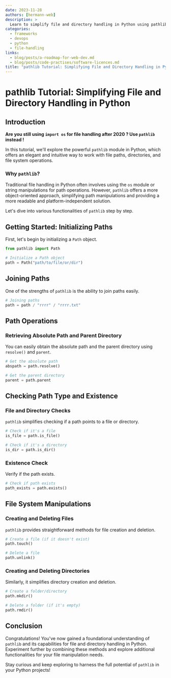 ```yaml
---
date: 2023-11-28
authors: [hermann-web]
description: >
  Learn to simplify file and directory handling in Python using pathlib.
categories:
  - frameworks
  - devops
  - python
  - file-handling
links:
  - blog/posts/a-roadmap-for-web-dev.md
  - blog/posts/code-practises/software-licences.md
title: "pathlib Tutorial: Simplifying File and Directory Handling in Python"
---
```


# pathlib Tutorial: Simplifying File and Directory Handling in Python

## Introduction

__Are you still using `import os` for file handling after 2020 ? Use `pathlib` instead !__

In this tutorial, we'll explore the powerful `pathlib` module in Python, which offers an elegant and intuitive way to work with file paths, directories, and file system operations.

### Why `pathlib`?

Traditional file handling in Python often involves using the `os` module or string manipulations for path operations. However, `pathlib` offers a more object-oriented approach, simplifying path manipulations and providing a more readable and platform-independent solution.

Let's dive into various functionalities of `pathlib` step by step.

## Getting Started: Initializing Paths

First, let's begin by initializing a `Path` object.

```python
from pathlib import Path

# Initialize a Path object
path = Path("path/to/file/or/dir")
```

<!-- more -->

## Joining Paths

One of the strengths of `pathlib` is the ability to join paths easily.

```python
# Joining paths
path = path / "rrrr" / "rrrr.txt"
```

## Path Operations

### Retrieving Absolute Path and Parent Directory

You can easily obtain the absolute path and the parent directory using `resolve()` and `parent`.

```python
# Get the absolute path
abspath = path.resolve()

# Get the parent directory
parent = path.parent
```

## Checking Path Type and Existence

### File and Directory Checks

`pathlib` simplifies checking if a path points to a file or directory.

```python
# Check if it's a file
is_file = path.is_file()

# Check if it's a directory
is_dir = path.is_dir()
```

### Existence Check

Verify if the path exists.

```python
# Check if path exists
path_exists = path.exists()
```

## File System Manipulations

### Creating and Deleting Files

`pathlib` provides straightforward methods for file creation and deletion.

```python
# Create a file (if it doesn't exist)
path.touch()

# Delete a file
path.unlink()
```

### Creating and Deleting Directories

Similarly, it simplifies directory creation and deletion.

```python
# Create a folder/directory
path.mkdir()

# Delete a folder (if it's empty)
path.rmdir()
```

## Conclusion

Congratulations! You've now gained a foundational understanding of `pathlib` and its capabilities for file and directory handling in Python. Experiment further by combining these methods and explore additional functionalities for your file manipulation needs.

Stay curious and keep exploring to harness the full potential of `pathlib` in your Python projects!
